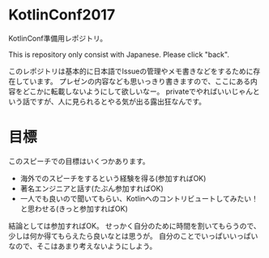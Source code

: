 # KotlinConf2017

KotlinConf準備用レポジトリ。

This is repository only consist with Japanese. Please click "back".

このレポジトリは基本的に日本語でIssueの管理やメモ書きなどをするために存在しています。
プレゼンの内容なども思いっきり書きますので、ここにある内容をどこかに転載しないようにして欲しいなー。
privateでやればいいじゃんという話ですが、人に見られるとやる気が出る露出狂なんです。

# 目標

このスピーチでの目標はいくつかあります。

* 海外でのスピーチをするという経験を得る(参加すればOK)
* 著名エンジニアと話す(たぶん参加すればOK)
* 一人でも良いので聞いてもらい、Kotlinへのコントリビュートしてみたい！と思わせる(きっと参加すればOK)

結論としては参加すればOK。
せっかく自分のために時間を割いてもらうので、少しは何か得てもらえたら良いなとは思うが。
自分のことでいっぱいいっぱいなので、そこはあまり考えないようにしよう。

